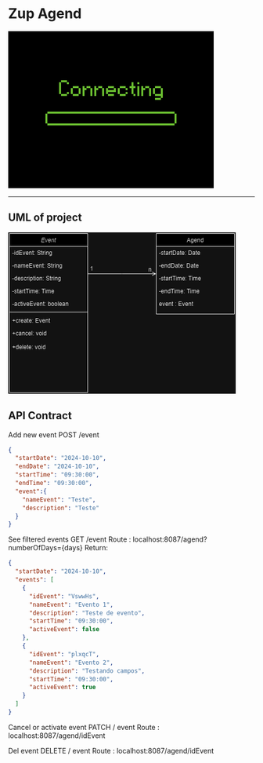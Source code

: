 # Zup Agend

![](.dev/static/gif_de_conexao.gif)

-------
## UML of project

![](.dev/static/Agend.png)

## API Contract

Add new event
POST /event
```json
{
  "startDate": "2024-10-10",
  "endDate": "2024-10-10",
  "startTime": "09:30:00",
  "endTime": "09:30:00",
  "event":{
    "nameEvent": "Teste",
    "description": "Teste"
  }
}
```
See filtered events
GET /event
Route : localhost:8087/agend?numberOfDays={days}
Return: 
```json
{
  "startDate": "2024-10-10",
  "events": [
    {
      "idEvent": "VswwHs",
      "nameEvent": "Evento 1",
      "description": "Teste de evento",
      "startTime": "09:30:00",
      "activeEvent": false
    },
    {
      "idEvent": "plxqcT",
      "nameEvent": "Evento 2",
      "description": "Testando campos",
      "startTime": "09:30:00",
      "activeEvent": true
    }
  ]
}
```

Cancel or activate event
PATCH / event
Route : localhost:8087/agend/idEvent

Del event
DELETE / event
Route : localhost:8087/agend/idEvent